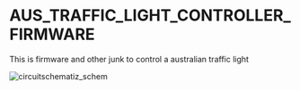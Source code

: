 # AUS_TRAFFIC_LIGHT_CONTROLLER_FIRMWARE
This is firmware and other junk to control a australian traffic light


![circuitschematiz_schem](https://github.com/Brock13s/AUS_TRAFFIC_LIGHT_CONTROLLER_FIRMWARE/assets/48967600/cdcd3144-3d1b-405e-b2b4-960b74552c65)
